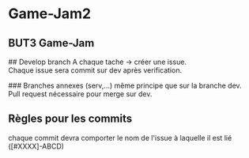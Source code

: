 # Game-Jam2
BUT3 Game-Jam
---
## Develop branch
A chaque tache -> créer une issue.  
Chaque issue sera commit sur dev après verification.   

### Branches annexes (serv,...)
même principe que sur la branche dev.  
Pull request nécessaire pour merge sur dev.

## Règles pour les commits
chaque commit devra comporter le nom de l'issue à laquelle il est lié ([#XXXX]-ABCD)
